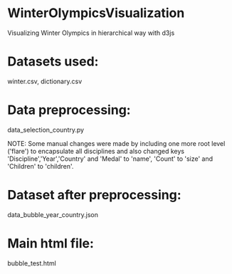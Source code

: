 # WinterOlympicsVisualization
Visualizing Winter Olympics in hierarchical way with d3js

# Datasets used: 
winter.csv, dictionary.csv


# Data preprocessing: 
data_selection_country.py

NOTE:  Some manual changes were made by including one more root level ('flare') to encapsulate all disciplines and also changed keys 'Discipline','Year','Country' and 'Medal' to 'name', 'Count' to 'size' and 'Children' to 'children'.


# Dataset after preprocessing: 
data_bubble_year_country.json


# Main html file: 
bubble_test.html

